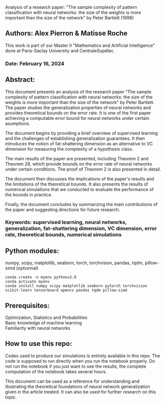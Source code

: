 Analysis of a research paper: "The sample complexity of pattern classification with neural networks: the size of the weights is more important than the size of the network" by Peter Bartlett (1998)

## Authors: Alex Pierron & Matisse Roche
  This work is part of our Master II "Mathematics and Artificial Intelligence" done at Paris-Saclay University and CentraleSupélec.

### Date: February 16, 2024

## Abstract:

This document presents an analysis of the research paper "The sample complexity of pattern classification with neural networks: the size of the weights is more important than the size of the network" by Peter Bartlett. The paper studies the generalization properties of neural networks and provides theoretical bounds on the error rate. It is one of the first paper achieving a computable error bound for neural networks under certain asumptions.

The document begins by providing a brief overview of supervised learning and the challenges of establishing generalization guarantees. It then introduces the notion of fat-shattering dimension as an alternative to VC dimension for measuring the complexity of a hypothesis class.

The main results of the paper are presented, including Theorem 2 and Theorem 28, which provide bounds on the error rate of neural networks under certain conditions. The proof of Theorem 2 is also presented in detail.

The document then discusses the implications of the paper's results and the limitations of the theoretical bounds. It also presents the results of numerical simulations that we conducted to evaluate the performance of the bounds in practice.

Finally, the document concludes by summarizing the main contributions of the paper and suggesting directions for future research.

### Keywords: supervised learning, neural networks, generalization, fat-shattering dimension, VC dimension, error rate, theoretical bounds, numerical simulations


## Python modules:
numpy, scipy, matplotlib, seaborn, torch, torchvision, pandas, tqdm, pillow-simd (optionnal)
```
conda create -n myenv python=3.9
conda activate myenv
conda install numpy scipy matplotlib seaborn pytorch torchvision scikit-learn tensorboard opencv pandas tqdm pillow-simd
```

## Prerequisites:
Optimization, Statistics and Probabilities \
Basic knowledge of machine learning \
Familiarity with neural networks

## How to use this repo:
Codes used to produce our simulations is entirely available in this repo. The code is supposed to run directly when you run the notebook properly. Do not run the notebook if you just want to see the results, the complete computation of the notebook takes several hours.

This document can be used as a reference for understanding  and illustrating the theoretical foundations of neural network generalization given in the article treated. It can also be used for further research on this topic.


